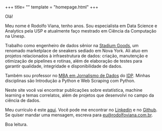 +++
title= ""
template = "homepage.html"
+++

Olá!

Meu nome é Rodolfo Viana, tenho <span id="age"></span> anos. Sou especialista em Data Science e Analytics pela USP e atualmente faço mestrado em Ciência da Computação na Unesp.

Trabalho como engenheiro de dados sênior na [Stadium Goods](https://www.stadiumgoods.com/), um renomado marketplace de sneakers sediado em Nova York. Ali atuo em projetos relacionados à infraestrutura de dados: criação, manutenção e otimização de pipelines e rotinas, além de elaboração de testes para garantir qualidade, integridade e disponibilidade de dados. 

Também sou professor no [MBA em Jornalismo de Dados](https://www.idp.edu.br/techschool/mba-jornalismo-de-dados/) do [IDP](https://www.idp.edu.br/). Minhas disciplinas são Introdução a Python e Web Scraping com Python.

Neste site você vai encontrar publicações sobre estatística, machine learning e temas correlatos, além de projetos que desenvolvi no campo da ciência de dados. 

Meu currículo é este [aqui](/curriculo). Você pode me encontrar no [Linkedin](https://www.linkedin.com/in/rodolfoviana/) e no [Github](https://github.com/rodolfo-viana). Se quiser mandar uma mensagem, escreva para [eu@rodolfoviana.com.br](mailto:eu@rodolfoviana.com.br).

Boa leitura.

<script>
    const today = new Date();
    const birthdate = new Date(1981, 2, 17);
    function age() {
        const one_or_zero = (today.getMonth() < birthdate.getMonth()) ||
                            (today.getMonth() === birthdate.getMonth() &&
                            today.getDate() < birthdate.getDate());
        let year_difference = today.getFullYear() - birthdate.getFullYear();
        const age = year_difference - one_or_zero;
        return age;
    }
    document.getElementById("age").innerHTML = age();
</script>